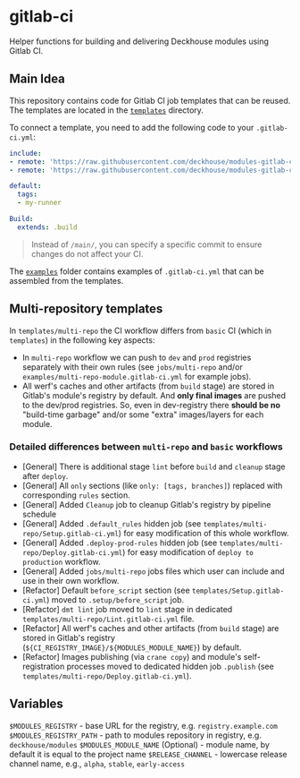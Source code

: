 # gitlab-ci

Helper functions for building and delivering Deckhouse modules using Gitlab CI.

## Main Idea

This repository contains code for Gitlab CI job templates that can be reused. The templates are located in the [`templates`](templates/) directory.

To connect a template, you need to add the following code to your `.gitlab-ci.yml`:

```yaml
include:
- remote: 'https://raw.githubusercontent.com/deckhouse/modules-gitlab-ci/refs/heads/main/templates/Setup.gitlab-ci.yml'
- remote: 'https://raw.githubusercontent.com/deckhouse/modules-gitlab-ci/refs/heads/main/templates/Build.gitlab-ci.yml'

default:
  tags:
  - my-runner

Build:
  extends: .build
```

> Instead of `/main/`, you can specify a specific commit to ensure changes do not affect your CI.

The [`examples`](examples/) folder contains examples of `.gitlab-ci.yml` that can be assembled from the templates.

## Multi-repository templates

In `templates/multi-repo` the CI workflow differs from `basic` CI (which in `templates`) in the following key aspects:

- In `multi-repo` workflow we can push to `dev` and `prod` registries separately with their own rules (see `jobs/multi-repo` and/or `examples/multi-repo-module.gitlab-ci.yml` for example jobs).
- All werf's caches and other artifacts (from `build` stage) are stored in Gitlab's module's registry by default. And **only final images** are pushed to the dev/prod registries. So, even in dev-registry there **should be no** "build-time garbage" and/or some "extra" images/layers for each module.

### Detailed differences between `multi-repo` and `basic` workflows

- [General] There is additional stage `lint` before `build` and `cleanup` stage after `deploy`.
- [General] All `only` sections (like `only: [tags, branches]`) replaced with corresponding `rules` section.
- [General] Added `Cleanup` job to cleanup Gitlab's registry by pipeline schedule
- [General] Added `.default_rules` hidden job (see `templates/multi-repo/Setup.gitlab-ci.yml`) for easy modification of this whole workflow.
- [General] Added `.deploy-prod-rules` hidden job (see `templates/multi-repo/Deploy.gitlab-ci.yml`) for easy modification of `deploy to production` workflow.
- [General] Added `jobs/multi-repo` jobs files which user can include and use in their own workflow.
- [Refactor] Default `before_script` section (see `templates/Setup.gitlab-ci.yml`) moved to `.setup/before_script` job.
- [Refactor] `dmt lint` job moved to `lint` stage in dedicated `templates/multi-repo/Lint.gitlab-ci.yml` file.
- [Refactor] All werf's caches and other artifacts (from `build` stage) are stored in Gitlab's registry (`${CI_REGISTRY_IMAGE}/${MODULES_MODULE_NAME}`) by default.
- [Refactor] Images publishing (via `crane copy`) and module's self-registration processes moved to dedicated hidden job `.publish` (see `templates/multi-repo/Deploy.gitlab-ci.yml`).

## Variables

`$MODULES_REGISTRY` - base URL for the registry, e.g. `registry.example.com`
`$MODULES_REGISTRY_PATH` - path to modules repository in registry, e.g. `deckhouse/modules`
`$MODULES_MODULE_NAME` (Optional) - module name, by default it is equal to the project name
`$RELEASE_CHANNEL` - lowercase release channel name, e.g., `alpha`, `stable`, `early-access`
